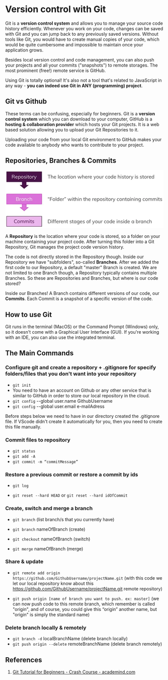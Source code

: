# Version control with Git

Git is a **version control system** and allows you to manage your source code history efficiently. Whenever you work on your code, changes can be saved with Git and you can jump back to any previously saved versions. Without tools like Git, you would have to create manual copies of your code, which would be quite cumbersome and impossible to maintain once your application grows.

Besides local version control and code management, you can also push your projects and all your commits ("snapshots") to remote storages. The most prominent (free!) remote service is GitHub.

Using Git is totally optional! It's also not a tool that's related to JavaScript in any way - **you can indeed use Git in ANY (programming) project**.

## Git vs Github

These terms can be confusing, especially for beginners. Git is a **version control system** which you can download to your computer, GitHub is a **hosting & collaboration provider** which hosts your Git projects. It is a web based solution allowing you to upload your Git Repositories to it.

Uploading your code from your local Git environment to GitHub makes your code available to anybody who wants to contribute to your project.

## Repositories, Branches & Commits

![git](../../img/git.webp)

A **Repository** is the location where your code is stored, so a folder on your machine containing your project code. After turning this folder into a Git Repository, Git manages the project code version history.

The code is not directly stored in the Repository though. Inside our Repository we have "subfolders", so-called **Branches**. After we added the first code to our Repository, a default "master" Branch is created. We are not limited to one Branch though, a Repository typically contains multiple Branches. So these are Repositories and Branches, but where is our code stored?

Inside our Branches! A Branch contains different versions of our code, our **Commits**. Each Commit is a snapshot of a specific version of the code.

## How to use Git

Git runs in the terminal (MacOS) or the Command Prompt (Windows) only, so it doesn't come with a Graphical User Interface (GUI). If you're working with an IDE, you can also use the integrated terminal.

## The Main Commands

### Configure git and create a repository + .gitignore for specify folders/files that you don't want into your repository

- `git init`
- You need to have an account on Github or any other service that is similar to GitHub in order to store our local repository in the cloud.
- `git config` --global user.name GithubUsername
- `git config` --global user.email e-mailAdress

Before steps below we need to have in our directory created the .gitignore file. If VScode didn't create it automatically for you, then you need to create this file manually.

### Commit files to repository

- `git status`
- `git add -A`
- `git commit -m “commitMessage”`

### Restore a previous commit or restore a commit by ids

- `git log`

- `git reset --hard HEAD` or `git reset --hard idOfCommit`

### Create, switch and merge a branch

- `git branch` (list branch/s that you currently have)

- `git branch` nameOfBranch (create)

- `git checkout` nameOfBranch (switch)

- `git merge` nameOfBranch (merge)

### Share & update

- `git remote add origin https://github.com/GithubUsername/projectName.git`
  (with this code we let our local repository know about this https://github.com/GithubUsername/projectName.git remote repository)

- `git push origin [name of branch you want to push. ex: master]`
  (we can now push code to this remote branch, which remember is called "origin", and of course, you could give this “origin” another name, but "origin" is simply the standard name)

### Delete branch locally & remotely

- `git branch -d` localBranchName (delete branch locally)
- `git push origin --delete` remoteBranchName (delete branch remotely)

## References

1. [Git Tutorial for Beginners - Crash Course - academind.com](https://academind.com/tutorials/git-the-basics)
